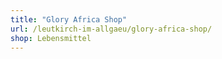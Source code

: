 ```yaml
---
title: "Glory Africa Shop"
url: /leutkirch-im-allgaeu/glory-africa-shop/
shop: Lebensmittel
---
```

